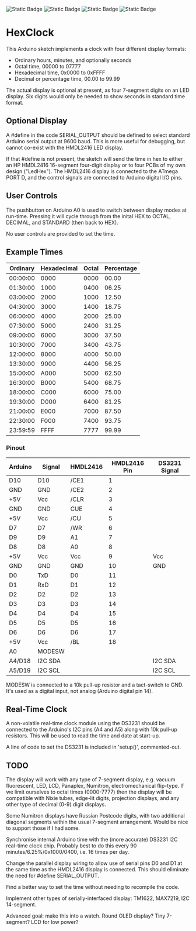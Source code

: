 ![Static Badge](https://img.shields.io/badge/MCU-ATmega328-green "MCU:ATmega328")
![Static Badge](https://img.shields.io/badge/BOARD-Arduino-green "BOARD:Arduino")
![Static Badge](https://img.shields.io/badge/DISPLAY-HMDL2416-green "DISPLAY:HMDL2416")
![Static Badge](https://img.shields.io/badge/DISPLAY-LedHex-green "DISPLAY:LedHex")

# HexClock #

This Arduino sketch implements a clock with four different display formats:
* Ordinary hours, minutes, and optionally seconds
* Octal time, 00000 to 07777
* Hexadecimal time, 0x0000 to 0xFFFF
* Decimal or percentage time, 00.00 to 99.99

The actual display is optional at present,
as four 7-segment digits on an LED display.
Six digits would only be needed to show seconds in standard time format.

## Optional Display ##

A \#define in the code SERIAL_OUTPUT should be defined to select standard
Arduino serial output at 9600 baud.
This is more useful for debugging,
but cannot co-exist with the HMDL2416 LED display.

If that \#define is not present,
the sketch will send the time in hex to either an HP HMDL2416 16-segment
four-digit display or to four PCBs of my own design ("LedHex").
The HMDL2416 display is connected to the ATmega PORT D,
and the control signals are connected to Arduino digital I/O pins.

## User Controls ##

The pushbutton on Arduino A0 is used to switch between display modes
at run-time.
Pressing it will cycle through from the inital HEX to OCTAL,
DECIMAL, and STANDARD (then back to HEX).

No user controls are provided to set the time.

## Example Times ##

| Ordinary | Hexadecimal | Octal | Percentage |
|----------|-------------|-------|------------|
| 00:00:00 | 0000        | 0000  | 00.00      |
| 01:30:00 | 1000        | 0400  | 06.25      |
| 03:00:00 | 2000        | 1000  | 12.50      |
| 04:30:00 | 3000        | 1400  | 18.75      |
| 06:00:00 | 4000        | 2000  | 25.00      |
| 07:30:00 | 5000        | 2400  | 31.25      |
| 09:00:00 | 6000        | 3000  | 37.50      |
| 10:30:00 | 7000        | 3400  | 43.75      |
| 12:00:00 | 8000        | 4000  | 50.00      |
| 13:30:00 | 9000        | 4400  | 56.25      |
| 15:00:00 | A000        | 5000  | 62.50      |
| 16:30:00 | B000        | 5400  | 68.75      |
| 18:00:00 | C000        | 6000  | 75.00      |
| 19:30:00 | D000        | 6400  | 81.25      |
| 21:00:00 | E000        | 7000  | 87.50      |
| 22:30:00 | F000        | 7400  | 93.75      |
| 23:59:59 | FFFF        | 7777  | 99.99      |

### Pinout ###

| Arduino | Signal  | HMDL2416 | HMDL2416 Pin | DS3231 Signal |
|---------|---------|----------|--------------|---------------|
| D10     | D10     | /CE1     | 1            |               |
| GND     | GND     | /CE2     | 2            |               |
| +5V     | Vcc     | /CLR     | 3            |               |
| GND     | GND     | CUE      | 4            |               |
| +5V     | Vcc     | /CU      | 5            |               |
| D7      | D7      | /WR      | 6            |               |
| D9      | D9      | A1       | 7            |               |
| D8      | D8      | A0       | 8            |               |
| +5V     | Vcc     | Vcc      | 9            | Vcc           |
| GND     | GND     | GND      | 10           | GND           |
| D0      | TxD     | D0       | 11           |               |
| D1      | RxD     | D1       | 12           |               |
| D2      | D2      | D2       | 13           |               |
| D3      | D3      | D3       | 14           |               |
| D4      | D4      | D4       | 15           |               |
| D5      | D5      | D5       | 16           |               |
| D6      | D6      | D6       | 17           |               |
| +5V     | Vcc     | /BL      | 18           |               |
| A0      | MODESW  |          |              |               |
| A4/D18  | I2C SDA |          |              | I2C SDA       |
| A5/D19  | I2C SCL |          |              | I2C SCL       |

MODESW is connected to a 10k pull-up resistor and a tact-switch to GND.
It's used as a digital input, not analog (Arduino digital pin 14).

## Real-Time Clock ##

A non-volatile real-time clock module using the DS3231 should be connected
to the Arduino's I2C pins (A4 and A5) along with 10k pull-up resistors.
This will be used to read the time and date at start-up.

A line of code to set the DS3231 is included in 'setup()',
commented-out.

## TODO ##

The display will work with any type of 7-segment display,
e.g. vacuum fluorescent, LED, LCD,
Panaplex, Numitron,
electromechanical flip-type.
If we limit ourselves to octal times (0000-7777) then the display will be
compatible with Nixie tubes,
edge-lit digits,
projection displays,
and any other type of decimal (0-9) digit displays.

Some Numitron displays have Russian Postcode digits,
with two additional diagonal segments within the usual 7-segment arrangement.
Would be nice to support those if I had some.

Synchronise internal Arduino time with the (more accurate) DS3231 I2C
real-time clock chip.
Probably best to do this every 90 minutes/6.25%/0x1000/0400,
i.e. 16 times per day.

Change the parallel display wiring to allow use of serial pins D0 and D1 at
the same time as the HMDL2416 display is connected.
This should eliminate the need for #define SERIAL_OUTPUT.

Find a better way to set the time without needing to recompile the code.

Implement other types of serially-interfaced display: TM1622,
MAX7219, I2C 14-segment.

Advanced goal: make this into a watch.
Round OLED display?
Tiny 7-segment?
LCD for low power?

